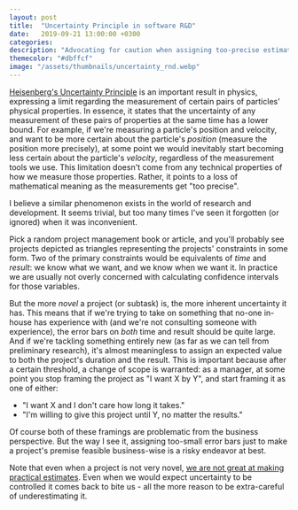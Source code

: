 ```yaml
---
layout: post
title:  "Uncertainty Principle in software R&D"
date:   2019-09-21 13:00:00 +0300
categories:
description: "Advocating for caution when assigning too-precise estimates to R&D tasks"
themecolor: "#dbffcf"
image: "/assets/thumbnails/uncertainty_rnd.webp"
---
```


[Heisenberg's Uncertainty Principle](https://en.wikipedia.org/wiki/Uncertainty_principle) is an important result in physics, expressing a limit regarding the measurement of certain pairs of particles' physical properties. In essence, it states that the uncertainty of any measurement of these pairs of properties at the same time has a lower bound. For example, if we're measuring a particle's position and velocity, and want to be more certain about the particle's _position_ (measure the position more precisely),
at some point we would inevitably start becoming less certain about the particle's _velocity_, regardless of the measurement tools we use. This limitation doesn't come from any technical
properties of how we measure those properties. Rather, it points to a loss of mathematical meaning as the measurements get "too precise".

I believe a similar phenomenon exists in the world of research and development. It seems trivial, but too many times I've seen it forgotten (or ignored) when it was inconvenient.

Pick a random project management book or article, and you'll probably see projects depicted as triangles representing the projects' constraints in some form. Two of the primary constraints
would be equivalents of _time_ and _result_: we know what we want, and we know when we want it. In practice we are usually not overly concerned with calculating confidence intervals
for those variables.

But the more _novel_ a project (or subtask) is, the more inherent uncertainty it has. This means that if we're trying to take on something that no-one in-house has experience with
(and we're not consulting someone with experience), the error bars on _both_ time and result should be quite large. And if we're tackling something entirely new (as far as we can tell
from preliminary research), it's almost meaningless to assign an expected value to both the project's duration and the result. This is important because after a certain threshold, a change of scope is warranted: as a manager, at some point you stop framing the project as "I want X by Y", and start framing it as one of either:
* "I want X and I don't care how long it takes."
* "I'm willing to give this project until Y, no matter the results."

Of course both of these framings are problematic from the business perspective. But the way I see it, assigning too-small error bars just to make a project's premise feasible
business-wise is a risky endeavor at best.

Note that even when a project is not very novel, [we are not great at making practical estimates](https://erikbern.com/2019/04/15/why-software-projects-take-longer-than-you-think-a-statistical-model.html). Even when we would expect uncertainty to be controlled it comes back to bite us - all the more reason to be extra-careful of underestimating it.
